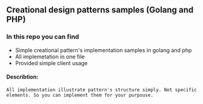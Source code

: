 ## Creational design patterns samples (Golang and PHP)

### In this repo you can find

- Simple creational pattern's implementation samples in golang and php
- All implemetation in one file
- Provided simple client usage


#### Describtion:
```
All implementation illustrate pattern's structure simply. Not specific elements. So you can implement them for your purpouse.